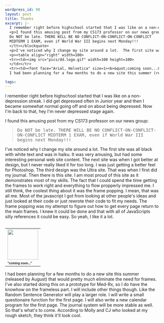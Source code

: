 ```yaml
--- 
wordpress_id: 98
layout: post
title: Thanks
excerpt: |-
  I remember right before highschool started that I was like on a non-depression streak.  I did get depressed often in Junior year and then I became somewhat normal going off and on about being depressed.  Now I'm back to that, hey I'm never depressed stage again.
  <p>I found this amusing post from my CS173 professor on our news group:<blockquote><tt>
  Do NOT be late. THERE WILL BE NO CONFLICT-ON-CONFLICT-ON-CONFLICT 
  MIDTERM 1 EXAM, even if World War III begins next Monday!!!
  </tt></blockquote>
  <p>I've noticed why I change my site around a lot.  The first site was all black with white text and was in haiku.  It was very amusing, but had some interesting personal web site content.  The next site was when I got better at design, but I never really liked it for too long.  I was just getting a better feel for Photoshop.  The third design was the Ultra site.  That was when I first did my journal.  Then there is this site.  I am most proud of this site as it demonstrates most of my skills.  The fact that I could spend the time getting the frames to work right and everything to flow propperly impressed me.  I still think, the coolest thing about it was the frame popping.  I mean, that was all me.  Most of the javascript I got from looking at other people's ideas and just looked at their code or just rewrote their code to fit my needs.  The frame popping was my attempt to figure out how to get every page return to the main frames.  I knew it could be done and that with all of JavaScripts silly references it could be easy.  So yeah, I like it a lot.
  <p><table align="right" width=100>
  <tr><td><img src="pics/dd.logo.gif" width=100 height=100>
  </td></tr>
  <tr><td><font face="Arial, Helvetica" size=1><b>&quot;coming soon...&quot;</b></font></td></tr></table>
  I had been planning for a few months to do a new site this summer (released by August) that would pretty much eliminate the need for frames.  I've also started doing this on a prototype for Med-Rx, so I do have the knowhow on the frameless part.  I will include other things though.  Like the Random Sentence Generator will play a larger role.  I will write a small questionaire function for the first page.  I will also write a new calendar program for the first page.  The journal system will be more stable as well.  So that's what's to come.  According to Molly and CJ who looked at my rough sketch, they think it'll look cool.

tags: 
---
```


I remember right before highschool started that I was like on a non-depression streak.  I did get depressed often in Junior year and then I became somewhat normal going off and on about being depressed.  Now I'm back to that, hey I'm never depressed stage again.
<p>I found this amusing post from my CS173 professor on our news group:<blockquote><tt>
Do NOT be late. THERE WILL BE NO CONFLICT-ON-CONFLICT-ON-CONFLICT 
MIDTERM 1 EXAM, even if World War III begins next Monday!!!
</tt></blockquote>
<p>I've noticed why I change my site around a lot.  The first site was all black with white text and was in haiku.  It was very amusing, but had some interesting personal web site content.  The next site was when I got better at design, but I never really liked it for too long.  I was just getting a better feel for Photoshop.  The third design was the Ultra site.  That was when I first did my journal.  Then there is this site.  I am most proud of this site as it demonstrates most of my skills.  The fact that I could spend the time getting the frames to work right and everything to flow propperly impressed me.  I still think, the coolest thing about it was the frame popping.  I mean, that was all me.  Most of the javascript I got from looking at other people's ideas and just looked at their code or just rewrote their code to fit my needs.  The frame popping was my attempt to figure out how to get every page return to the main frames.  I knew it could be done and that with all of JavaScripts silly references it could be easy.  So yeah, I like it a lot.
<p><table align="right" width=100>
<tr><td><img src="pics/dd.logo.gif" width=100 height=100>
</td></tr>
<tr><td><font face="Arial, Helvetica" size=1><b>&quot;coming soon...&quot;</b></font></td></tr></table>
I had been planning for a few months to do a new site this summer (released by August) that would pretty much eliminate the need for frames.  I've also started doing this on a prototype for Med-Rx, so I do have the knowhow on the frameless part.  I will include other things though.  Like the Random Sentence Generator will play a larger role.  I will write a small questionaire function for the first page.  I will also write a new calendar program for the first page.  The journal system will be more stable as well.  So that's what's to come.  According to Molly and CJ who looked at my rough sketch, they think it'll look cool.
